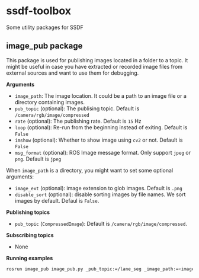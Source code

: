 # ssdf-toolbox
Some utility packages for SSDF

## image_pub package

This package is used for publishing images located in a folder to a topic. It might be useful in case you have extracted or recorded image files from external sources and want to use them for debugging.

**Arguments**
- `image_path`: The image location. It could be a path to an image file or a directory containing images.
- `pub_topic` (optional): The publising topic. Default is `/camera/rgb/image/compressed`
- `rate` (optional): The publishing rate. Default is `15` Hz
- `loop` (optional): Re-run from the beginning instead of exiting. Default is `False`
- `imshow` (optional): Whether to show image using `cv2` or not. Default is `False`
- `msg_format` (optional): ROS Image message format. Only support `jpeg` or `png`. Default is `jpeg`

When `image_path` is a directory, you might want to set some optional arguments:
- `image_ext` (optional): image extension to glob images. Default is `.png`
- `disable_sort` (optional): disable sorting images by file names. We sort images by default. Defaul is `False`.

**Publishing topics**
- `pub_topic` (`CompressedImage`): Default is `/camera/rgb/image/compressed`.

**Subscribing topics**
- None

**Running examples**

```bash
rosrun image_pub image_pub.py _pub_topic:=/lane_seg _image_path:=<image_dir> _msg_format:='jpeg' _loop:=true
```
